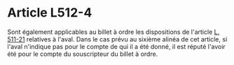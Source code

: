 # Article L512-4

Sont également applicables au billet à ordre les dispositions de l'article <a href='/code-de-commerce/partie-legislative/livre-v-des-effets-de-commerce-et-des-garanties/titre-ier-des-effets-de-commerce/chapitre-ier-de-la-lettre-de-change/section-5-de-laval/l511-21.md' title='Code de commerce - art. L511-21 (V)'>L. 511-21</a> relatives à l'aval. Dans le cas prévu au sixième alinéa de cet article, si l'aval n'indique pas pour le compte de qui il a été donné, il est réputé l'avoir été pour le compte du souscripteur du billet à ordre.